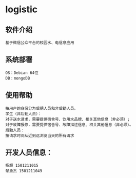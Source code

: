 # logistic
## 软件介绍
    基于微信公众平台的校园水、电信息应用
## 系统部署
    OS：Debian 64位
    DB：mongoDB
## 使用帮助
    按用户的身份分为后期人员和非后勤人员。
    学生（非后勤人员）：
    对于送水请求，需要提供宿舍号、饮用水品牌、相关其他信息（非必须）;
    对于故障报修，需要提供宿舍号、故障描述信息、相关其他信息（非必须）。
    后勤人员：
    按请求时间从近到远浏览当天的所有请求
## 开发人员信息：
    杨超 1501211015
    邹勇杰 1501211049
